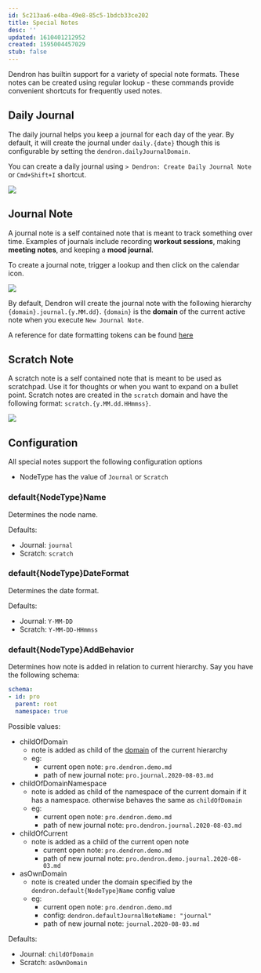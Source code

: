 ```yaml
---
id: 5c213aa6-e4ba-49e8-85c5-1bdcb33ce202
title: Special Notes
desc: ''
updated: 1610401212952
created: 1595004457029
stub: false
---
```

Dendron has builtin support for a variety of special note formats. These notes can be created using regular lookup - these commands provide convenient shortcuts for frequently used notes. 

## Daily Journal

The daily journal helps you keep a journal for each day of the year. By default, it will create the journal under `daily.{date}` though this is configurable by setting the `dendron.dailyJournalDomain`.

You can create a daily journal using `> Dendron: Create Daily Journal Note` or `Cmd+Shift+I` shortcut.

![](https://foundation-prod-assetspublic53c57cce-8cpvgjldwysl.s3-us-west-2.amazonaws.com/assets/images/notes.daily.gif)

## Journal Note

A journal note is a self contained note that is meant to track something over time. Examples of journals include recording **workout sessions**, making **meeting notes**, and keeping a **mood journal**.

To create a journal note, trigger a lookup and then click on the calendar icon. 

<a href="https://www.loom.com/share/3c3ddc1dc63547cea8bf186bec31f71b"> 
<img style="" src="https://cdn.loom.com/sessions/thumbnails/3c3ddc1dc63547cea8bf186bec31f71b-with-play.gif"> </a>

By default, Dendron will create the journal note with the following hierarchy `{domain}.journal.{y.MM.dd}`. `{domain}` is the **domain** of the current active note when you execute `New Journal Note`. 

A reference for date formatting tokens can be found [here](https://moment.github.io/luxon/docs/manual/formatting.html)

## Scratch Note

A scratch note is a self contained note that is meant to be used as scratchpad. Use it for thoughts or when you want to expand on a bullet point. Scratch notes are created in the `scratch` domain and have the following format: `scratch.{y.MM.dd.HHmmss}`. 

<a href="https://www.loom.com/share/2fd3042119124df8bb4592d8ffe6d708"> 
<img style="" src="https://cdn.loom.com/sessions/thumbnails/2fd3042119124df8bb4592d8ffe6d708-with-play.gif"> </a>

## Configuration

All special notes support the following configuration options 

- NodeType has the value of `Journal` or `Scratch`

### default{NodeType}Name

Determines the node name.

Defaults: 

- Journal: `journal`
- Scratch: `scratch`

### default{NodeType}DateFormat

Determines the date format.

Defaults: 

- Journal: `Y-MM-DD`
- Scratch: `Y-MM-DD-HHmmss`

### default{NodeType}AddBehavior

Determines how note is added in relation to current hierarchy. Say you have the following schema:

```yml
schema: 
- id: pro
  parent: root
  namespace: true
```

Possible values:

- childOfDomain
  - note is added as child of the [domain](https://dendron.so/notes/c6fd6bc4-7f75-4cbb-8f34-f7b99bfe2d50.html#domain) of the current hierarchy
  - eg:
    - current open note: `pro.dendron.demo.md`
    - path of new journal note: `pro.journal.2020-08-03.md`
- childOfDomainNamespace
  - note is added as child of the namespace of the current domain if it has a namespace. otherwise behaves the same as `childOfDomain`
  - eg: 
    - current open note: `pro.dendron.demo.md` 
    - path of new journal note:  `pro.dendron.journal.2020-08-03.md`
- childOfCurrent
  - note is added as a child of the current open note
    - current open note: `pro.dendron.demo.md` 
    - path of new journal note:  `pro.dendron.demo.journal.2020-08-03.md`
- asOwnDomain
  - note is created under the domain specified by the `dendron.default{NodeType}Name` config value
  - eg:
    - current open note: `pro.dendron.demo.md` 
    - config: `dendron.defaultJournalNoteName: "journal"`
    - path of new journal note:  `journal.2020-08-03.md`

Defaults:

- Journal: `childOfDomain`
- Scratch: `asOwnDomain`

